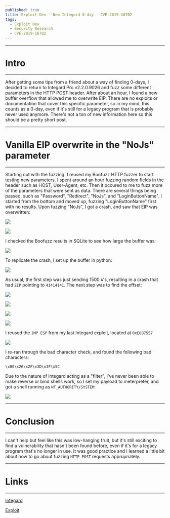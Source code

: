 ```yaml
---
published: true
title: Exploit Dev - New Integard 0-day - CVE-2019-16702
tags:
  - Exploit Dev
  - Security Research
  - CVE-2019-16702
---
```


-----
# Intro
-----
After getting some tips from a friend about a way of finding 0-days, I decided to return to Integard Pro v2.2.0.9026 and fuzz some different parameters in the HTTP POST header. After about an hour, I found a new buffer overflow that allowed me to overwrite EIP. There are no exploits or documentation that cover this specific parameter, so in my mind, this counts as a 0-day, even if it's still for a legacy program that is probably never used anymore. There's not a ton of new information here so this should be a pretty short post.

-----
# Vanilla EIP overwrite in the "NoJs" parameter
-----
Starting out with the fuzzing. I reused my Boofuzz HTTP fuzzer to start testing new parameters. I spent around an hour fuzzing random fields in the header such as HOST, User-Agent, etc. Then it occured to me to fuzz more of the parameters that were sent as data. There are several things being passed, such as "Password", "Redirect", "NoJs", and "LoginButtonName". I started from the bottom and moved up, fuzzing "LoginButtonName" first with no results. Upon fuzzing "NoJs", I got a crash, and saw that EIP was overwritten:

![]({{site.baseurl}}/assets/images/integard_nojs/01.png)

![]({{site.baseurl}}/assets/images/integard_nojs/02.png)

I checked the Boofuzz results in SQLite to see how large the buffer was:

![]({{site.baseurl}}/assets/images/integard_nojs/03.png)

To replicate the crash, I set up the buffer in python:

![]({{site.baseurl}}/assets/images/integard_nojs/04.png)

As usual, the first step was just sending 1500 `A`'s, resulting in a crash that had `EIP` pointing to `41414141`. The next step was to find the offset:

![]({{site.baseurl}}/assets/images/integard_nojs/05.png)

![]({{site.baseurl}}/assets/images/integard_nojs/06.png)

![]({{site.baseurl}}/assets/images/integard_nojs/07.png)

![]({{site.baseurl}}/assets/images/integard_nojs/08.png)

I reused the `JMP ESP` from my last Integard exploit, located at `0xE087557`

![]({{site.baseurl}}/assets/images/integard_nojs/09.png)

I re-ran through the bad character check, and found the following bad characters:

`\x00\x26\x2F\x3D\x3F\x5C`

Due to the nature of Integard acting as a "filter", I've never been able to make reverse or bind shells work, so I set my payload to meterpreter, and got a shell running as `NT_AUTHORITY/SYSTEM`:

![]({{site.baseurl}}/assets/images/integard_nojs/10.png)

-----
# Conclusion
-----
I can't help but feel like this was low-hanging fruit, but it's still exciting to find a vulnerability that hasn't been found before, even if it's for a legacy program that's no longer in use. It was good practice and I learned a little bit about how to go about fuzzing `HTTP POST` requests appropriately.

-----
# Links
-----
[Integard](http://www.tucows.com/preview/519612/Integard-Home)

[Exploit](https://github.com/purpl3-f0x/exploit-dev/blob/master/nojs_integard.py)
